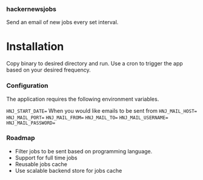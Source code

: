### hackernewsjobs
Send an email of new jobs every set interval.

# Installation
Copy binary to desired directory and run. Use a cron to trigger the app based on your desired frequency.

### Configuration
The application requires the following environment variables.

`HNJ_START_DATE=` When you would like emails to be sent from
`HNJ_MAIL_HOST=` 
`HNJ_MAIL_PORT=` 
`HNJ_MAIL_FROM=` 
`HNJ_MAIL_TO=` 
`HNJ_MAIL_USERNAME=` 
`HNJ_MAIL_PASSWORD=` 

### Roadmap
- Filter jobs to be sent based on programming language.
- Support for full time jobs
- Reusable jobs cache
- Use scalable backend store for jobs cache